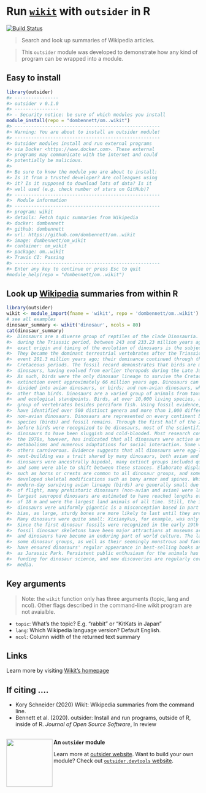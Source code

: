 
<!--
The README should be used to describe the program. It acts like the homepage of
your module.

Edit README.Rmd not README.md. The .Rmd file can be knitted to parse real-code
examples and show their output in the .md file.

To knit, use devtools::build_readme() or outsider.devtools::build()

Edit the template to describe your program: how to install, import and run;
run exemplary, small demonstrations; present key arguments; provide links and
references to the program that the module wraps.

Learn more about markdown and Rmarkdown:
https://daringfireball.net/projects/markdown/syntax
https://rmarkdown.rstudio.com/
-->

# Run [`wikit`](https://www.npmjs.com/package/wikit) with `outsider` in R

[![Build
Status](https://travis-ci.org/dombennett/om..wikit.svg?branch=master)](https://travis-ci.org/dombennett/om..wikit)

> Search and look up summaries of Wikipedia articles.

> This `outsider` module was developed to demonstrate how any kind of
> program can be wrapped into a module.

## Easy to install

``` r
library(outsider)
#> ----------------
#> outsider v 0.1.0
#> ----------------
#> - Security notice: be sure of which modules you install
module_install(repo = "dombennett/om..wikit")
#> -----------------------------------------------------
#> Warning: You are about to install an outsider module!
#> -----------------------------------------------------
#> Outsider modules install and run external programs
#> via Docker <https://www.docker.com>. These external
#> programs may communicate with the internet and could
#> potentially be malicious.
#> 
#> Be sure to know the module you are about to install:
#> Is it from a trusted developer? Are colleagues using
#> it? Is it supposed to download lots of data? Is it
#> well used (e.g. check number of stars on GitHub)?
#> -----------------------------------------------------
#>  Module information
#> -----------------------------------------------------
#> program: wikit
#> details: Fetch topic summaries from Wikipedia
#> docker: dombennett
#> github: dombennett
#> url: https://github.com/dombennett/om..wikit
#> image: dombennett/om_wikit
#> container: om_wikit
#> package: om..wikit
#> Travis CI: Passing
#> -----------------------------------------------------
#> Enter any key to continue or press Esc to quit
#module_help(repo = "dombennett/om..wikit")
```

## Look up [Wikipedia](https://en.wikipedia.org) summaries from within R

``` r
library(outsider)
wikit <- module_import(fname = 'wikit', repo = 'dombennett/om..wikit')
# see all examples
dinosaur_summary <- wikit('dinosaur', ncols = 80)
cat(dinosaur_summary)
#>  Dinosaurs are a diverse group of reptiles of the clade Dinosauria. They first appeared
#>  during the Triassic period, between 243 and 233.23 million years ago, although the
#>  exact origin and timing of the evolution of dinosaurs is the subject of active research.
#>  They became the dominant terrestrial vertebrates after the Triassic–Jurassic extinction
#>  event 201.3 million years ago; their dominance continued through the Jurassic and
#>  Cretaceous periods. The fossil record demonstrates that birds are modern feathered
#>  dinosaurs, having evolved from earlier theropods during the Late Jurassic epoch.
#>  As such, birds were the only dinosaur lineage to survive the Cretaceous–Paleogene
#>  extinction event approximately 66 million years ago. Dinosaurs can therefore be
#>  divided into avian dinosaurs, or birds; and non-avian dinosaurs, which are all dinosaurs
#>  other than birds. Dinosaurs are a varied group of animals from taxonomic, morphological
#>  and ecological standpoints. Birds, at over 10,000 living species, are the most diverse
#>  group of vertebrates besides perciform fish. Using fossil evidence, paleontologists
#>  have identified over 500 distinct genera and more than 1,000 different species of
#>  non-avian dinosaurs. Dinosaurs are represented on every continent by both extant
#>  species (birds) and fossil remains. Through the first half of the 20th century,
#>  before birds were recognized to be dinosaurs, most of the scientific community believed
#>  dinosaurs to have been sluggish and cold-blooded. Most research conducted since
#>  the 1970s, however, has indicated that all dinosaurs were active animals with elevated
#>  metabolisms and numerous adaptations for social interaction. Some were herbivorous,
#>  others carnivorous. Evidence suggests that all dinosaurs were egg-laying; and that
#>  nest-building was a trait shared by many dinosaurs, both avian and non-avian. While
#>  dinosaurs were ancestrally bipedal, many extinct groups included quadrupedal species,
#>  and some were able to shift between these stances. Elaborate display structures
#>  such as horns or crests are common to all dinosaur groups, and some extinct groups
#>  developed skeletal modifications such as bony armor and spines. While the dinosaurs'
#>  modern-day surviving avian lineage (birds) are generally small due to the constraints
#>  of flight, many prehistoric dinosaurs (non-avian and avian) were large-bodied—the
#>  largest sauropod dinosaurs are estimated to have reached lengths of 39.7 m and heights
#>  of 18 m and were the largest land animals of all time. Still, the idea that non-avian
#>  dinosaurs were uniformly gigantic is a misconception based in part on preservation
#>  bias, as large, sturdy bones are more likely to last until they are fossilized.
#>  Many dinosaurs were quite small: Xixianykus, for example, was only about 50 cm long.
#>  Since the first dinosaur fossils were recognized in the early 19th century, mounted
#>  fossil dinosaur skeletons have been major attractions at museums around the world,
#>  and dinosaurs have become an enduring part of world culture. The large sizes of
#>  some dinosaur groups, as well as their seemingly monstrous and fantastic nature,
#>  have ensured dinosaurs' regular appearance in best-selling books and films, such
#>  as Jurassic Park. Persistent public enthusiasm for the animals has resulted in significant
#>  funding for dinosaur science, and new discoveries are regularly covered by the 
#>  media.
```

## Key arguments

> Note: the `wikit` function only has three arguments (topic, lang and
> ncol). Other flags described in the command-line wikit program are not
> avaialble.

  - `topic`: What’s the topic? E.g. “rabbit” or “KitKats in Japan”
  - `lang`: Which Wikipedia language version? Default English.
  - `ncol`: Column width of the returned text summary

## Links

Learn more by visiting [Wikit’s
homepage](https://github.com/koryschneider/wikit#readme)

## If citing ….

  - Kory Schneider (2020) Wikit: Wikipedia summaries from the command
    line.
  - Bennett et al. (2020). outsider: Install and run programs, outside
    of R, inside of R. *Journal of Open Source Software*, In
review

## <!-- Footer -->

<img align="left" width="120" height="125" src="https://raw.githubusercontent.com/AntonelliLab/outsider/master/logo.png">

**An `outsider` module**

Learn more at [outsider
website](https://antonellilab.github.io/outsider/). Want to build your
own module? Check out [`outsider.devtools`
website](https://antonellilab.github.io/outsider.devtools/).

